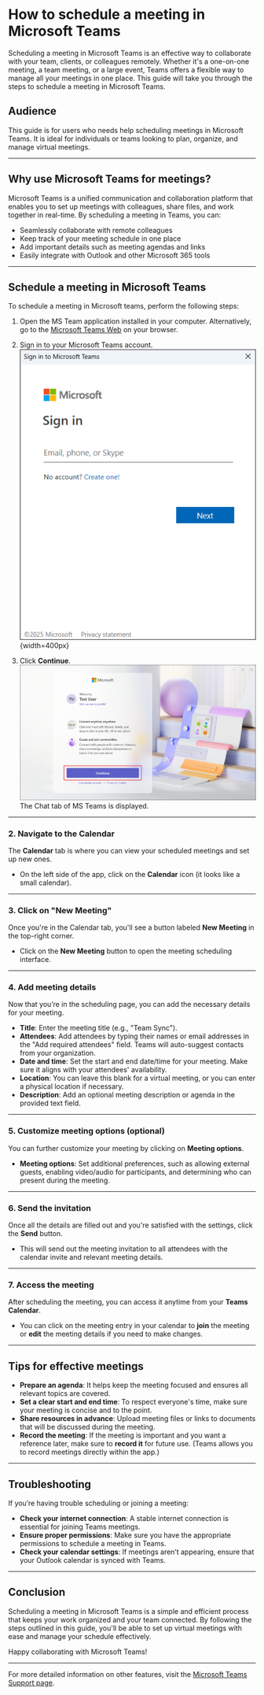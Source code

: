 # How to schedule a meeting in Microsoft Teams

Scheduling a meeting in Microsoft Teams is an effective way to collaborate with your team, clients, or colleagues remotely. Whether it's a one-on-one meeting, a team meeting, or a large event, Teams offers a flexible way to manage all your meetings in one place. This guide will take you through the steps to schedule a meeting in Microsoft Teams.

## Audience
This guide is for users who needs help scheduling meetings in Microsoft Teams. It is ideal for individuals or teams looking to plan, organize, and manage virtual meetings.

---

## Why use Microsoft Teams for meetings?

Microsoft Teams is a unified communication and collaboration platform that enables you to set up meetings with colleagues, share files, and work together in real-time. By scheduling a meeting in Teams, you can:

- Seamlessly collaborate with remote colleagues
- Keep track of your meeting schedule in one place
- Add important details such as meeting agendas and links
- Easily integrate with Outlook and other Microsoft 365 tools

---

## Schedule a meeting in Microsoft Teams
To schedule a meeting in Microsoft teams, perform the following steps:

1. Open the MS Team application installed in your computer. Alternatively, go to the [Microsoft Teams Web](https://teams.microsoft.com) on your browser.
2. Sign in to your Microsoft Teams account.
   ![sign in](./signin.png){width=400px}

3. Click **Continue**. 
   ![Continue](continue.png)
    The Chat tab of MS Teams is displayed.




---

### 2. Navigate to the Calendar
The **Calendar** tab is where you can view your scheduled meetings and set up new ones.

- On the left side of the app, click on the **Calendar** icon (it looks like a small calendar).

---

### 3. Click on "New Meeting"
Once you're in the Calendar tab, you'll see a button labeled **New Meeting** in the top-right corner.

- Click on the **New Meeting** button to open the meeting scheduling interface.

---

### 4. Add meeting details

Now that you’re in the scheduling page, you can add the necessary details for your meeting.

- **Title**: Enter the meeting title (e.g., "Team Sync").
- **Attendees**: Add attendees by typing their names or email addresses in the "Add required attendees" field. Teams will auto-suggest contacts from your organization.
- **Date and time**: Set the start and end date/time for your meeting. Make sure it aligns with your attendees' availability.
- **Location**: You can leave this blank for a virtual meeting, or you can enter a physical location if necessary.
- **Description**: Add an optional meeting description or agenda in the provided text field.

---

### 5. Customize meeting options (optional)
You can further customize your meeting by clicking on **Meeting options**.

- **Meeting options**: Set additional preferences, such as allowing external guests, enabling video/audio for participants, and determining who can present during the meeting.

---

### 6. Send the invitation
Once all the details are filled out and you're satisfied with the settings, click the **Send** button.

- This will send out the meeting invitation to all attendees with the calendar invite and relevant meeting details.

---

### 7. Access the meeting
After scheduling the meeting, you can access it anytime from your **Teams Calendar**.

- You can click on the meeting entry in your calendar to **join** the meeting or **edit** the meeting details if you need to make changes.

---

## Tips for effective meetings

- **Prepare an agenda**: It helps keep the meeting focused and ensures all relevant topics are covered.
- **Set a clear start and end time**: To respect everyone's time, make sure your meeting is concise and to the point.
- **Share resources in advance**: Upload meeting files or links to documents that will be discussed during the meeting.
- **Record the meeting**: If the meeting is important and you want a reference later, make sure to **record it** for future use. (Teams allows you to record meetings directly within the app.)

---

## Troubleshooting

If you’re having trouble scheduling or joining a meeting:

- **Check your internet connection**: A stable internet connection is essential for joining Teams meetings.
- **Ensure proper permissions**: Make sure you have the appropriate permissions to schedule a meeting in Teams.
- **Check your calendar settings**: If meetings aren’t appearing, ensure that your Outlook calendar is synced with Teams.

---

## Conclusion

Scheduling a meeting in Microsoft Teams is a simple and efficient process that keeps your work organized and your team connected. By following the steps outlined in this guide, you'll be able to set up virtual meetings with ease and manage your schedule effectively.

Happy collaborating with Microsoft Teams!

---

For more detailed information on other features, visit the [Microsoft Teams Support page](https://support.microsoft.com/en-us/teams).
